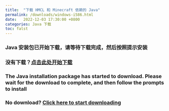```yaml
---
title:  "下载 HMCL 和 Minecraft 依赖的 Java"
permalink: /downloads/windows-i586.html
date:   2022-12-03 17:30:00 +0800
categories: Java 下载
toc: falst
---
```

### Java 安装包已开始下载，请等待下载完成，然后按照提示安装

### 没有下载？[点击此处开始下载](https://download.bell-sw.com/java/17.0.5+8/bellsoft-jre17.0.5+8-windows-amd64-full.msi)

### The Java installation package has started to download. Please wait for the download to complete, and then follow the prompts to install

### No download? [Click here to start downloading](https://download.bell-sw.com/java/17.0.5+8/bellsoft-jre17.0.5+8-windows-amd64-full.msi)


<script>
    window.location.href = "https://download.bell-sw.com/java/17.0.5+8/bellsoft-jre17.0.5+8-windows-amd64-full.msi";
</script>

